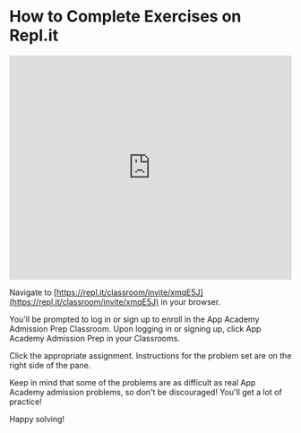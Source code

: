 # How to Complete Exercises on Repl.it

<iframe src="https://player.vimeo.com/video/188359100?rel=0&autoplay=1" width="100%" height="400px" frameborder="0" webkitallowfullscreen="" mozallowfullscreen="" allowfullscreen="" style="line-height: 1.6em;" rel="line-height: 1.6em;"></iframe>


Navigate to
[https://repl.it/classroom/invite/xmqE5J](https://repl.it/classroom/invite/xmqE5J)
in your browser.

You'll be prompted to log in or sign up to enroll in the App Academy Admission
Prep Classroom. Upon logging in or signing up, click App Academy Admission Prep
in your Classrooms.

Click the appropriate assignment. Instructions for the
problem set are on the right side of the pane.

Keep in mind that some of the problems are as difficult as real App Academy
admission problems, so don't be discouraged! You'll get a lot of practice!

Happy solving!

